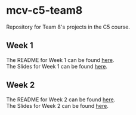 # mcv-c5-team8

Repository for Team 8's projects in the C5 course.  

## Week 1

The README for Week 1 can be found [here](./Week1/README.md).  
The Slides for Week 1 can be found [here]().

## Week 2

The README for Week 2 can be found [here]().  
The Slides for Week 2 can be found [here]().
